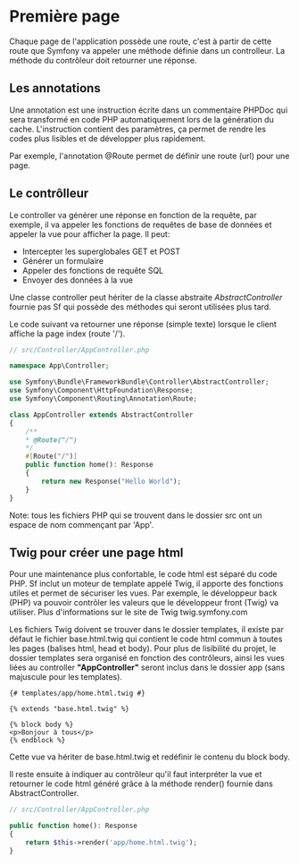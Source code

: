# Première page

Chaque page de l'application possède une route, c'est à partir de cette route que Symfony va appeler une méthode définie dans un controlleur. La méthode du contrôleur doit retourner une réponse.

## Les annotations

Une annotation est une instruction écrite dans un commentaire PHPDoc qui sera transformé en code PHP automatiquement lors de la génération du cache. L'instruction contient des paramètres, ça permet de rendre les codes plus lisibles et de développer plus rapidement.

Par exemple, l'annotation @Route permet de définir une route (url) pour une page.

## Le contrôlleur

Le controller va générer une réponse en fonction de la requête, par exemple, il va appeler les fonctions de requêtes de base de données et appeler la vue pour afficher la page. Il peut:

- Intercepter les superglobales GET et POST
- Générer un formulaire
- Appeler des fonctions de requête SQL
- Envoyer des données à la vue

Une classe controller peut hériter de la classe abstraite *AbstractController* fournie pas Sf qui possède des méthodes qui seront utilisées plus tard.

Le code suivant va retourner une réponse (simple texte) lorsque le client affiche la page index (route '/').

```php 
// src/Controller/AppController.php

namespace App\Controller;

use Symfony\Bundle\FrameworkBundle\Controller\AbstractController;
use Symfony\Component\HttpFoundation\Response;
use Symfony\Component\Routing\Annotation\Route;

class AppController extends AbstractController
{
    /**
    * @Route("/")
    */
    #[Route("/")]
    public function home(): Response
    {
        return new Response("Hello World");
    }
}

```
Note: tous les fichiers PHP qui se trouvent dans le dossier src ont un espace de nom commençant par 'App'.

## Twig pour créer une page html

Pour une maintenance plus confortable, le code html est séparé du code PHP. Sf inclut un
moteur de template appelé Twig, il apporte des fonctions utiles et permet de sécuriser les
vues. Par exemple, le développeur back (PHP) va pouvoir contrôler les valeurs que le
développeur front (Twig) va utiliser. Plus d'informations sur le site de Twig
twig.symfony.com

Les fichiers Twig doivent se trouver dans le dossier templates, il existe par défaut le fichier
base.html.twig qui contient le code html commun à toutes les pages (balises html, head et
body). Pour plus de lisibilité du projet, le dossier templates sera organisé en fonction des
contrôleurs, ainsi les vues liées au controller **"AppController"** seront inclus dans le dossier
app (sans majuscule pour les templates).

```twig
{# templates/app/home.html.twig #}

{% extends "base.html.twig" %}

{% block body %}
<p>Bonjour à tous</p>
{% endblock %}
```

Cette vue va hériter de base.html.twig et redéfinir le contenu du block body.

Il reste ensuite à indiquer au contrôleur qu'il faut interpréter la vue et retourner le code html
généré grâce à la méthode render() fournie dans AbstractController.

```php
// src/Controller/AppController.php

public function home(): Response
{
    return $this->render('app/home.html.twig');
}

```